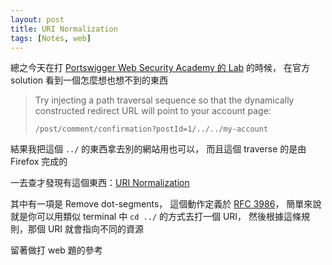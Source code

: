 ```yaml
---
layout: post
title: URI Normalization
tags: [Notes, web]
---
```


總之今天在打 [Portswigger Web Security Academy 的 Lab](https://portswigger.net/web-security/csrf/bypassing-samesite-restrictions/lab-samesite-strict-bypass-via-client-side-redirect) 的時候，
在官方 solution 看到一個怎麼想也想不到的東西

> Try injecting a path traversal sequence so that the dynamically constructed redirect URL will point to your account page:
> ```
> /post/comment/confirmation?postId=1/../../my-account
> ```

結果我把這個 `../` 的東西拿去別的網站用也可以，
而且這個 traverse 的是由 Firefox 完成的

一去查才發現有這個東西：[URI Normalization](https://en.wikipedia.org/wiki/URI_normalization)

其中有一項是 Remove dot-segments，
這個動作定義於 [RFC 3986](https://datatracker.ietf.org/doc/html/rfc3986#section-5.2.4)，
簡單來說就是你可以用類似 terminal 中 `cd ../` 的方式去打一個 URI，
然後根據這條規則，那個 URI 就會指向不同的資源

留著做打 web 題的參考
